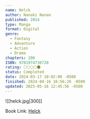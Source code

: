 ```yaml
---
name: Helck
author: Nanaki Nanao
published: 2014
type: Manga
format: Digital
genre:
  - Fantasy
  - Adventure
  - Action
  - Drama
chapters: 106
ISBN: 9781974736720
rating: 🌕🌕🌕🌕🌑
status: Completed
date: 2024-03-17 10:02:00 -0500
finished: 2024-04-16 16:56:26 -0500
updated: 2025-05-16 12:45:56 -0500
---
```


![[helck.jpg|300]]

Book Link: [Helck](https://myanimelist.net/manga/77637/Helck)
